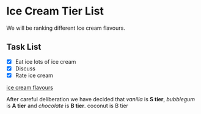# Ice Cream Tier List

We will be ranking different Ice cream flavours.

## Task List

- [x] Eat ice lots of ice cream
- [x] Discuss 
- [x] Rate ice cream

[ice cream flavours](https://parade.com/1359045/stephanieosmanski/ice-cream-flavors/)

After careful deliberation we have decided that *vanilla* is **S tier**, *bubblegum* is **A tier** and *chocolate* is **B tier**. coconut is B tier